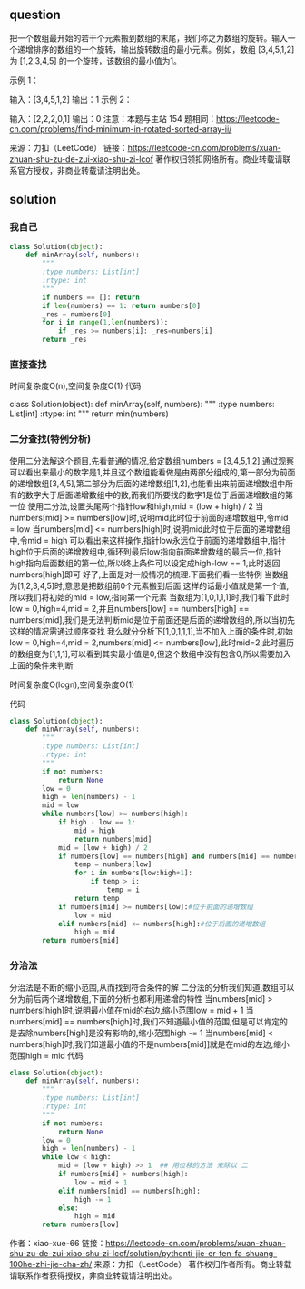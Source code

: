 

## question
把一个数组最开始的若干个元素搬到数组的末尾，我们称之为数组的旋转。输入一个递增排序的数组的一个旋转，输出旋转数组的最小元素。例如，数组 [3,4,5,1,2] 为 [1,2,3,4,5] 的一个旋转，该数组的最小值为1。  

示例 1：

输入：[3,4,5,1,2]
输出：1
示例 2：

输入：[2,2,2,0,1]
输出：0
注意：本题与主站 154 题相同：https://leetcode-cn.com/problems/find-minimum-in-rotated-sorted-array-ii/

来源：力扣（LeetCode）
链接：https://leetcode-cn.com/problems/xuan-zhuan-shu-zu-de-zui-xiao-shu-zi-lcof
著作权归领扣网络所有。商业转载请联系官方授权，非商业转载请注明出处。
## solution

### 我自己

```python
class Solution(object):
    def minArray(self, numbers):
        """
        :type numbers: List[int]
        :rtype: int
        """
        if numbers == []: return 
        if len(numbers) == 1: return numbers[0]
        _res = numbers[0]
        for i in range(1,len(numbers)):
            if _res >= numbers[i]: _res=numbers[i]
        return _res

```

### 直接查找
时间复杂度O(n),空间复杂度O(1)
代码

class Solution(object):
    def minArray(self, numbers):
        """
        :type numbers: List[int]
        :rtype: int
        """
        return min(numbers)

### 二分查找(特例分析)


使用二分法解这个题目,先看普通的情况,给定数组numbers = [3,4,5,1,2],通过观察可以看出来最小的数字是1,并且这个数组能看做是由两部分组成的,第一部分为前面的递增数组[3,4,5],第二部分为后面的递增数组[1,2],也能看出来前面递增数组中所有的数字大于后面递增数组中的数,而我们所要找的数字1是位于后面递增数组的第一位
使用二分法,设置头尾两个指针low和high,mid = (low + high) / 2
当numbers[mid] >= numbers[low]时,说明mid此时位于前面的递增数组中,令mid = low
当numbers[mid] <= numbers[high]时,说明mid此时位于后面的递增数组中,令mid = high
可以看出来这样操作,指针low永远位于前面的递增数组中,指针high位于后面的递增数组中,循环到最后low指向前面递增数组的最后一位,指针high指向后面数组的第一位,所以终止条件可以设定成high-low == 1,此时返回numbers[high]即可
好了,上面是对一般情况的梳理.下面我们看一些特例
当数组为[1,2,3,4,5]时,意思是把数组前0个元素搬到后面,这样的话最小值就是第一个值,所以我们将初始的mid = low,指向第一个元素
当数组为[1,0,1,1,1]时,我们看下此时low = 0,high=4,mid = 2,并且numbers[low] == numbers[high] == numbers[mid],我们是无法判断mid是位于前面还是后面的递增数组的,所以当初先这样的情况需通过顺序查找
我么就分分析下[1,0,1,1,1],当不加入上面的条件时,初始low = 0,high=4,mid = 2,numbers[mid] <= numbers[low],此时mid=2,此时遍历的数组变为[1,1,1],可以看到其实最小值是0,但这个数组中没有包含0,所以需要加入上面的条件来判断

时间复杂度O(logn),空间复杂度O(1)

代码
```py
class Solution(object):
    def minArray(self, numbers):
        """
        :type numbers: List[int]
        :rtype: int
        """
        if not numbers:
            return None
        low = 0
        high = len(numbers) - 1
        mid = low
        while numbers[low] >= numbers[high]:
            if high - low == 1:
                mid = high
                return numbers[mid]
            mid = (low + high) / 2
            if numbers[low] == numbers[high] and numbers[mid] == numbers[low]:
                temp = numbers[low]
                for i in numbers[low:high+1]:
                    if temp > i:
                        temp = i
                return temp
            if numbers[mid] >= numbers[low]:#位于前面的递增数组
                low = mid
            elif numbers[mid] <= numbers[high]:#位于后面的递增数组
                high = mid
        return numbers[mid]
```


### 分治法


分治法是不断的缩小范围,从而找到符合条件的解
二分法的分析我们知道,数组可以分为前后两个递增数组,下面的分析也都利用递增的特性
当numbers[mid] > numbers[high]时,说明最小值在mid的右边,缩小范围low = mid + 1
当numbers[mid] == numbers[high]时,我们不知道最小值的范围,但是可以肯定的是去除numbers[high]是没有影响的,缩小范围high -= 1
当numbers[mid] < numbers[high]时,我们知道最小值的不是numbers[mid]]就是在mid的左边,缩小范围high = mid
代码
```py
class Solution(object):
    def minArray(self, numbers):
        """
        :type numbers: List[int]
        :rtype: int
        """
        if not numbers:
            return None
        low = 0
        high = len(numbers) - 1
        while low < high:
            mid = (low + high) >> 1  ## 用位移的方法 来除以 二
            if numbers[mid] > numbers[high]:
                low = mid + 1
            elif numbers[mid] == numbers[high]:
                high -= 1
            else:
                high = mid
        return numbers[low]
```

作者：xiao-xue-66
链接：https://leetcode-cn.com/problems/xuan-zhuan-shu-zu-de-zui-xiao-shu-zi-lcof/solution/pythonti-jie-er-fen-fa-shuang-100he-zhi-jie-cha-zh/
来源：力扣（LeetCode）
著作权归作者所有。商业转载请联系作者获得授权，非商业转载请注明出处。